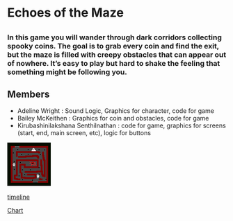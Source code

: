 # Echoes of the Maze
## 
### In this game you will wander through dark corridors collecting spooky coins. The goal is to grab every coin and find the exit, but the maze is filled with creepy obstacles that can appear out of nowhere. It’s easy to play but hard to shake the feeling that something might be following you.

## Members
* Adeline Wright  : Sound Logic, Graphics for character, code for game
* Bailey McKeithen : Graphics for coin and obstacles, code for game
* Kirubashinilakshana Senthilnathan : code for game, graphics for screens (start, end, main screen, etc), logic for buttons 

![Maze](https://github.com/codinghasini/GameDev-Group/blob/main/Maze.png)

[timeline](https://github.com/codinghasini/GameDev-Group/blob/main/Project%20Timeline.docx)

[Chart](https://github.com/codinghasini/GameDev-Group/blob/main/Timeline%20chart.png)

